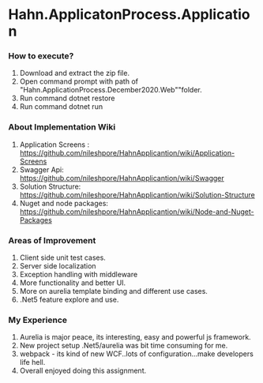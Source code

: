 # Hahn.ApplicatonProcess.Application

### How to execute?
1. Download and extract the zip file.
2. Open command prompt with path of "Hahn.ApplicationProcess.December2020.Web""folder.
3. Run command dotnet restore
4. Run command dotnet run


### About Implementation Wiki
1. Application Screens : https://github.com/nileshpore/HahnApplicantion/wiki/Application-Screens
2. Swagger Api: https://github.com/nileshpore/HahnApplicantion/wiki/Swagger
3. Solution Structure: https://github.com/nileshpore/HahnApplicantion/wiki/Solution-Structure
4. Nuget and node packages: https://github.com/nileshpore/HahnApplicantion/wiki/Node-and-Nuget-Packages


### Areas of Improvement
1. Client side unit test cases.
2. Server side localization
3. Exception handling with middleware
4. More functionality and better UI.
5. More on aurelia template binding and different use cases.
6. .Net5 feature explore and use.


### My Experience
1. Aurelia is major peace, its interesting, easy and powerful js framework.
2. New project setup .Net5/aurelia was bit time consuming for me.
3. webpack - its kind of new WCF..lots of configuration...make developers life hell.
4. Overall enjoyed doing this assignment.
